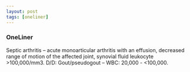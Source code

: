 ```yaml
---
layout: post
tags: [oneliner]
---
```



### OneLiner

Septic arthritis – acute monoarticular arthritis with an effusion, decreased range of motion of the affected joint, synovial fluid leukocyte >100,000/mm3. D/D: Gout/pseudogout – WBC: 20,000 - <100,000.

